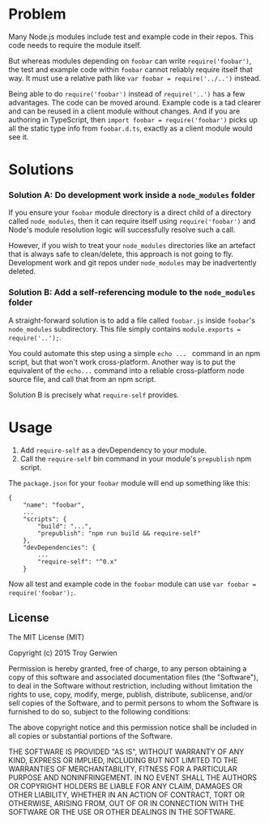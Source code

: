 # Problem

Many Node.js modules include test and example code in their repos. This code needs to require the module itself.

But whereas modules depending on `foobar` can write `require('foobar')`, the test and example code within `foobar` cannot reliably require itself that way. It must use a relative path like `var foobar = require('../..')` instead.

Being able to do `require('foobar')` instead of `require('..')` has a few advantages. The code can be moved around. Example code is a tad clearer and can be reused in a client module without changes. And if you are authoring in TypeScript, then `import foobar = require('foobar')` picks up all the static type info from `foobar.d.ts`, exactly as a client module would see it.

# Solutions
### Solution A: Do development work inside a `node_modules` folder
If you ensure your `foobar` module directory is a direct child of a directory called `node_modules`, then it can require itself using `require('foobar')` and Node's module resolution logic will successfully resolve such a call.

However, if you wish to treat your `node_modules` directories like an artefact that is always safe to clean/delete, this approach is not going to fly. Development work and git repos under `node_modules` may be inadvertently deleted.

### Solution B: Add a self-referencing module to the `node_modules` folder
A straight-forward solution is to add a file called `foobar.js` inside `foobar`'s `node_modules` subdirectory. This file simply contains `module.exports = require('..');`.

You could automate this step using a simple `echo ... ` command in an npm script, but that won't work cross-platform. Another way is to put the equivalent of the `echo...` command into a reliable cross-platform node source file, and call that from an npm script.

Solution B is precisely what `require-self` provides.

# Usage

1. Add `require-self` as a devDependency to your module.
2. Call the `require-self` bin command in your module's `prepublish` npm script.

The `package.json` for your `foobar` module will end up something like this:
```
{
    "name": "foobar",
	...
    "scripts": {
        "build": "...",
        "prepublish": "npm run build && require-self"
    },
    "devDependencies": {
		...
        "require-self": "^0.x"
    }

```

Now all test and example code in the `foobar` module can use `var foobar = require('foobar');`.


## License

The MIT License (MIT)

Copyright (c) 2015 Troy Gerwien

Permission is hereby granted, free of charge, to any person obtaining a copy
of this software and associated documentation files (the "Software"), to deal
in the Software without restriction, including without limitation the rights
to use, copy, modify, merge, publish, distribute, sublicense, and/or sell
copies of the Software, and to permit persons to whom the Software is
furnished to do so, subject to the following conditions:

The above copyright notice and this permission notice shall be included in all
copies or substantial portions of the Software.

THE SOFTWARE IS PROVIDED "AS IS", WITHOUT WARRANTY OF ANY KIND, EXPRESS OR
IMPLIED, INCLUDING BUT NOT LIMITED TO THE WARRANTIES OF MERCHANTABILITY,
FITNESS FOR A PARTICULAR PURPOSE AND NONINFRINGEMENT. IN NO EVENT SHALL THE
AUTHORS OR COPYRIGHT HOLDERS BE LIABLE FOR ANY CLAIM, DAMAGES OR OTHER
LIABILITY, WHETHER IN AN ACTION OF CONTRACT, TORT OR OTHERWISE, ARISING FROM,
OUT OF OR IN CONNECTION WITH THE SOFTWARE OR THE USE OR OTHER DEALINGS IN THE
SOFTWARE.


